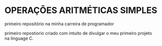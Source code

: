 # OPERAÇÕES ARITMÉTICAS SIMPLES
primeiro repositório na minha carreira de programador

primeiro repostiorio criado com intuito de divulgar o meu primeiro projeto na linguage C. 